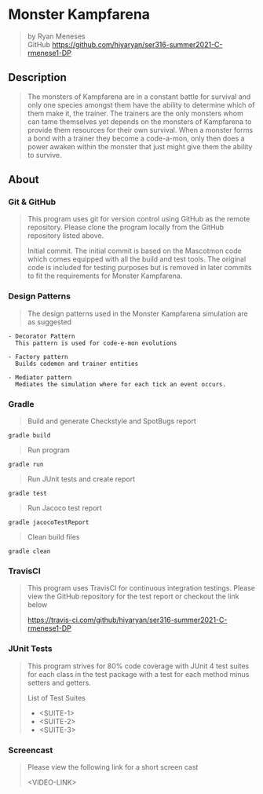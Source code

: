 # Monster Kampfarena
> by Ryan Meneses <br>
> GitHub https://github.com/hiyaryan/ser316-summer2021-C-rmenese1-DP

## Description
> The monsters of Kampfarena are in a constant battle for survival and only one species amongst
> them have the ability to determine which of them make it, the trainer. The trainers are
> the only monsters whom can tame themselves yet depends on the monsters of Kampfarena to provide
> them resources for their own survival. When a monster forms a bond with a trainer they become a
> code-a-mon, only then does a power awaken within the monster that just might give them the
> ability to survive. 

## About
### Git & GitHub
> This program uses git for version control using GitHub as the remote repository. Please clone
> the program locally from the GitHub repository listed above.
>
> Initial commit. The initial commit is based on the Mascotmon code which comes equipped with all
> the build and test tools. The original code is included for testing purposes but is removed in
> later commits to fit the requirements for Monster Kampfarena.

### Design Patterns
> The design patterns used in the Monster Kampfarena simulation are as suggested
    
    - Decorator Pattern
      This pattern is used for code-e-mon evolutions
 
    - Factory pattern
      Builds codemon and trainer entities
      
    - Mediator pattern
      Mediates the simulation where for each tick an event occurs.
    
### Gradle
> Build and generate Checkstyle and SpotBugs report

    gradle build

> Run program

    gradle run

> Run JUnit tests and create report

    gradle test

> Run Jacoco test report

    gradle jacocoTestReport

> Clean build files

    gradle clean
    
### TravisCI
> This program uses TravisCI for continuous integration testings. Please view the GitHub
> repository for the test report or checkout the link below
>
> https://travis-ci.com/github/hiyaryan/ser316-summer2021-C-rmenese1-DP   

### JUnit Tests
> This program strives for 80% code coverage with JUnit 4 test suites for each class in the test
 package with a test for each method minus setters and getters.
>
> List of Test Suites
>
> * \<SUITE-1\>
> * \<SUITE-2\>
> * \<SUITE-3\>

### Screencast
> Please view the following link for a short screen cast
>
> \<VIDEO-LINK\>
